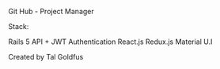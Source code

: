 Git Hub - Project Manager

Stack:

Rails 5 API + JWT Authentication
React.js
Redux.js
Material U.I


Created by Tal Goldfus
